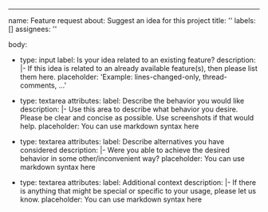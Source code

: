 ---
name: Feature request
about: Suggest an idea for this project
title: ''
labels: []
assignees: ''

body:

  - type: input
    label: Is your idea related to an existing feature?
    description: |-
      If this idea is related to an already available feature(s), then please list them here.
    placeholder: 'Example: lines-changed-only, thread-comments, ...'

  - type: textarea
    attributes:
      label: Describe the behavior you would like
      description: |-
        Use this area to describe what behavior you desire.
        Please be clear and concise as possible. Use screenshots if that would help.
      placeholder: You can use markdown syntax here

  - type: textarea
    attributes:
      label: Describe alternatives you have considered
      description: |-
        Were you able to achieve the desired behavior in some other/inconvenient way?
      placeholder: You can use markdown syntax here

  - type: textarea
    attributes:
      label: Additional context
      description: |-
        If there is anything that might be special or specific to your usage, please let us know.
      placeholder: You can use markdown syntax here
